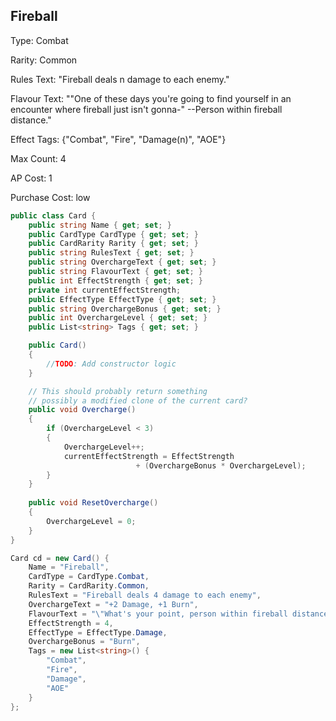 ## Fireball
Type: Combat

Rarity: Common

Rules Text: "Fireball deals n damage to each enemy."

Flavour Text: ""One of these days you're going to find yourself in an encounter where fireball just isn't gonna-" --Person within fireball distance."

Effect Tags: {"Combat", "Fire", "Damage(n)", "AOE"}

Max Count: 4

AP Cost: 1

Purchase Cost: low


```csharp
public class Card {
	public string Name { get; set; }
	public CardType CardType { get; set; }
	public CardRarity Rarity { get; set; }
	public string RulesText { get; set; }
	public string OverchargeText { get; set; }
	public string FlavourText { get; set; }
	public int EffectStrength { get; set; }
	private int currentEffectStrength;
	public EffectType EffectType { get; set; }
	public string OverchargeBonus { get; set; }
	public int OverchargeLevel { get; set; }
	public List<string> Tags { get; set; }

	public Card()
	{
		//TODO: Add constructor logic
	}

	// This should probably return something
	// possibly a modified clone of the current card?
	public void Overcharge()
	{
		if (OverchargeLevel < 3)
		{
			OverchargeLevel++;
			currentEffectStrength = EffectStrength 
							+ (OverchargeBonus * OverchargeLevel);
		}
	}
	
	public void ResetOvercharge()
	{
		OverchargeLevel = 0;
	}
}

Card cd = new Card() {
	Name = "Fireball",
	CardType = CardType.Combat,
	Rarity = CardRarity.Common,
	RulesText = "Fireball deals 4 damage to each enemy",
	OverchargeText = "+2 Damage, +1 Burn",
	FlavourText = "\"What's your point, person within fireball distance?\"",
	EffectStrength = 4,
	EffectType = EffectType.Damage,
	OverchargeBonus = "Burn",
	Tags = new List<string>() {
		"Combat",
		"Fire",
		"Damage",
		"AOE"
	}
};
```